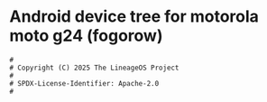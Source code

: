 # Android device tree for motorola moto g24 (fogorow)

```
#
# Copyright (C) 2025 The LineageOS Project
#
# SPDX-License-Identifier: Apache-2.0
#
```
